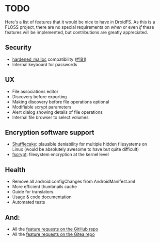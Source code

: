 # TODO

Here's a list of features that it would be nice to have in DroidFS. As this is a FLOSS project, there are no special requirements on *when* or even *if* these features will be implemented, but contributions are greatly appreciated.

## Security
- [hardened_malloc](https://github.com/GrapheneOS/hardened_malloc) compatibility ([#181](https://github.com/hardcore-sushi/DroidFS/issues/181))
- Internal keyboard for passwords

## UX
- File associations editor
- Discovery before exporting
- Making discovery before file operations optional
- Modifiable scrypt parameters
- Alert dialog showing details of file operations
- Internal file browser to select volumes

## Encryption software support
- [Shufflecake](https://shufflecake.net): plausible deniability for multiple hidden filesystems on Linux (would be absolutely awesome to have but quite difficult)
- [fscrypt](https://www.kernel.org/doc/html/latest/filesystems/fscrypt.html): filesystem encryption at the kernel level

## Health
- Remove all android:configChanges from AndroidManifest.xml
- More efficient thumbnails cache
- Guide for translators
- Usage & code documentation
- Automated tests

## And:
- All the [feature requests on the GitHub repo](https://github.com/hardcore-sushi/DroidFS/issues?q=is%3Aissue+is%3Aopen+label%3Aenhancement)
- All the [feature requests on the Gitea repo](https://forge.chapril.org/hardcoresushi/DroidFS/issues?q=&state=open&labels=748)
